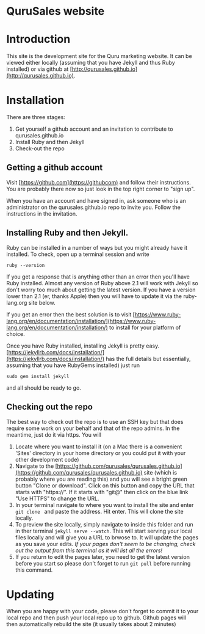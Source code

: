 QuruSales website
=================

# Introduction #

This site is the development site for the Quru marketing website. It can be viewed either locally (assuming that you have Jekyll and thus Ruby installed) or via github at [http://qurusales.github.io](http://qurusales.github.io).


#  Installation #
There are three stages:

1. Get yourself a github account and an invitation to contribute to qurusales.github.io
1. Install Ruby and then Jekyll
1. Check-out the repo

## Getting a github account ##
Visit [https://github.com](https://githubcom) and follow their instructions. You are probably there now so just look in the top right corner to "sign up".

When you have an account and have signed in, ask someone who is an administrator on the qurusales.github.io repo to invite you. Follow the instructions in the invitation.

## Installing Ruby and then Jekyll. ##

Ruby can be installed in a number of ways but you might already have it installed. To check, open up a terminal session and write

``` ruby --version ```

If you get a response that is anything other than an error then you'll have Ruby installed. Almost any version of Ruby above 2.1 will work with Jekyll so don't worry too much about getting the latest version. If you have a version lower than 2.1 (er, thanks Apple) then you will have to update it via the ruby-lang.org site below.

If you get an error then the best solution is to visit [https://www.ruby-lang.org/en/documentation/installation/](https://www.ruby-lang.org/en/documentation/installation/) to install for your platform of choice.

Once you have Ruby installed, installing Jekyll is pretty easy. [https://jekyllrb.com/docs/installation/](https://jekyllrb.com/docs/installation/) has the full details but essentially, assuming that you have RubyGems installed) just run 

```sudo gem install jekyll```

and all should be ready to go.

## Checking out the repo ##

The best way to check out the repo is to use an SSH key but that does require some work on your behalf and that of the repo admins. In the meantime, just do it via https. You will

1. Locate where you want to install it (on a Mac there is a convenient 'Sites' directory in your home directory or you could put it with your other development code)
1. Navigate to the [https://github.com/qurusales/qurusales.github.io](https://github.com/qurusales/qurusales.github.io) site (which is probably where you are reading this) and you will see a bright green button "Clone or download". Click on this button and copy the URL that starts with "https://". If it starts with "git@" then click on the blue link "Use HTTPS" to change the URL.
1. In your terminal navigate to where you want to install the site and enter ```git clone ``` and paste the address. Hit enter. This will clone the site locally.
1. To preview the site locally, simply navigate to inside this folder and run in ther terminal ```jekyll serve --watch```. This will start serving your local files locally and will give you a URL to brwose to. It will update the pages as you save your edits.
*If your pages don't seem to be changing, check out the output from this terminal as it will list all the errors!*
1. If you return to edit the pages later, you need to get the latest version before you start so please don't forget to run ```git pull``` before running this command.


# Updating #
When you are happy with your code, please don't forget to commit it to your local repo and then push your local repo up to github. Github pages will then automatically rebuild the site (it usually takes about 2 minutes)
